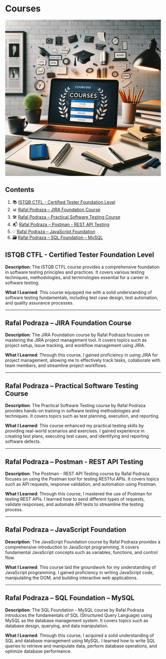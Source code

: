 # Courses

![Courses Page Image](images/courses/courses.webp)

## Contents

1. 📚 [ISTQB CTFL - Certified Tester Foundation Level](#istqb-ctfl---certified-tester-foundation-level)
2. 📊 [Rafal Podraza – JIRA Foundation Course](#rafal-podraza--jira-foundation-course)
3. 🛠️ [Rafal Podraza – Practical Software Testing Course](#rafal-podraza--practical-software-testing-course)
4. 📬 [Rafal Podraza – Postman - REST API Testing](#rafal-podraza--postman---rest-api-testing)
5. 💡 [Rafal Podraza – JavaScript Foundation](#rafal-podraza--javascript-foundation)
6. 🗃️ [Rafal Podraza – SQL Foundation – MySQL](#rafal-podraza--sql-foundation--mysql)

## ISTQB CTFL - Certified Tester Foundation Level

**Description**: The ISTQB CTFL course provides a comprehensive foundation in software testing principles and practices. It covers various testing techniques, methodologies, and terminologies essential for a career in software testing.

**What I Learned**: This course equipped me with a solid understanding of software testing fundamentals, including test case design, test automation, and quality assurance processes.

---

## Rafal Podraza – JIRA Foundation Course

**Description**: The JIRA Foundation course by Rafal Podraza focuses on mastering the JIRA project management tool. It covers topics such as project setup, issue tracking, and workflow management using JIRA.

**What I Learned**: Through this course, I gained proficiency in using JIRA for project management, allowing me to effectively track tasks, collaborate with team members, and streamline project workflows.

---

## Rafal Podraza – Practical Software Testing Course

**Description**: The Practical Software Testing course by Rafal Podraza provides hands-on training in software testing methodologies and techniques. It covers topics such as test planning, execution, and reporting.

**What I Learned**: This course enhanced my practical testing skills by providing real-world scenarios and exercises. I gained experience in creating test plans, executing test cases, and identifying and reporting software defects.

---

## Rafal Podraza – Postman - REST API Testing

**Description**: The Postman - REST API Testing course by Rafal Podraza focuses on using the Postman tool for testing RESTful APIs. It covers topics such as API requests, response validation, and automation using Postman.

**What I Learned**: Through this course, I mastered the use of Postman for testing REST APIs. I learned how to send different types of requests, validate responses, and automate API tests to streamline the testing process.

---

## Rafal Podraza – JavaScript Foundation

**Description**: The JavaScript Foundation course by Rafal Podraza provides a comprehensive introduction to JavaScript programming. It covers fundamental JavaScript concepts such as variables, functions, and control flow.

**What I Learned**: This course laid the groundwork for my understanding of JavaScript programming. I gained proficiency in writing JavaScript code, manipulating the DOM, and building interactive web applications.

---

## Rafal Podraza – SQL Foundation – MySQL

**Description**: The SQL Foundation - MySQL course by Rafal Podraza introduces the fundamentals of SQL (Structured Query Language) using MySQL as the database management system. It covers topics such as database design, querying, and data manipulation.

**What I Learned**: Through this course, I acquired a solid understanding of SQL and database management using MySQL. I learned how to write SQL queries to retrieve and manipulate data, perform database operations, and optimize database performance.
